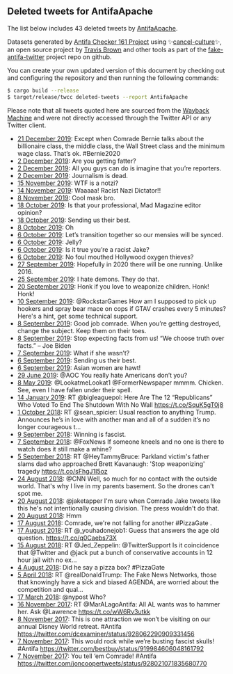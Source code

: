 ## Deleted tweets for AntifaApache

The list below includes 43 deleted tweets by
[AntifaApache](https://twitter.com/AntifaApache).



Datasets generated by [Antifa Checker 161 Project](https://twitter.com/antifacheck161) using ✨[cancel-culture](https://github.com/travisbrown/cancel-culture)✨, an open source project by 
[Travis Brown](https://twitter.com/travisbrown) and other tools as part of the 
[fake-antifa-twitter](https://github.com/antifacheck161/fake-antifa-twitter) project repo on github.

You can create your own updated version of this document by checking out and configuring the
repository and then running the following commands:

```bash
$ cargo build --release
$ target/release/twcc deleted-tweets --report AntifaApache
```

Please note that all tweets quoted here are sourced from the
[Wayback Machine](https://web.archive.org) and were not directly accessed through the Twitter API or
any Twitter client.

* [21 December 2019](https://web.archive.org/web/20191222050008/https://twitter.com/AntifaApache/status/1208535072573292544): Except when Comrade Bernie talks about the billionaire class, the middle class, the Wall Street class and the minimum wage class.  That’s ok.   #Bernie2020 <!--1208535072573292544-->
* [ 2 December 2019](https://web.archive.org/web/20191202042556/https://twitter.com/AntifaApache/status/1201318549580439552): Are you getting fatter? <!--1201318549580439552-->
* [ 2 December 2019](https://web.archive.org/web/20191202035702/https://twitter.com/AntifaApache/status/1201318094880133120): All you guys can do is imagine that you’re reporters. <!--1201318094880133120-->
* [ 2 December 2019](https://web.archive.org/web/20191202034645/https://twitter.com/AntifaApache/status/1201317801895448576): Journalism is dead. <!--1201317801895448576-->
* [15 November 2019](https://web.archive.org/web/20191115131616/https://twitter.com/AntifaApache/status/1195326533088399360): WTF is a notzi? <!--1195326533088399360-->
* [14 November 2019](https://web.archive.org/web/20191114221157/https://twitter.com/AntifaApache/status/1195097827665297409): Waaaaa!  Racist Nazi Dictator!! <!--1195097827665297409-->
* [ 8 November 2019](https://web.archive.org/web/20191108220415/https://twitter.com/AntifaApache/status/1192921492951986176): Cool mask bro. <!--1192921492951986176-->
* [18 October 2019](https://web.archive.org/web/20191018174737/https://twitter.com/AntifaApache/status/1185235280829149185): Is that your professional, Mad Magazine editor opinion? <!--1185235280829149185-->
* [18 October 2019](https://web.archive.org/web/20191019001736/https://twitter.com/AntifaApache/status/1185216110188060679): Sending us their best. <!--1185216110188060679-->
* [ 8 October 2019](https://web.archive.org/web/20191008005049/https://twitter.com/AntifaApache/status/1181369895067369472): Oh <!--1181369895067369472-->
* [ 6 October 2019](https://web.archive.org/web/20191006200421/https://twitter.com/AntifaApache/status/1180933393086705664): Let’s transition together so our mensies will be synced. <!--1180933393086705664-->
* [ 6 October 2019](https://web.archive.org/web/20191006115549/https://twitter.com/AntifaApache/status/1180812581608443904): Jelly? <!--1180812581608443904-->
* [ 6 October 2019](https://web.archive.org/web/20191006115623/https://twitter.com/AntifaApache/status/1180812456806907904): Is it true you’re a racist Jake? <!--1180812456806907904-->
* [ 6 October 2019](https://web.archive.org/web/20191006120213/https://twitter.com/AntifaApache/status/1180812254859579397): No foul mouthed Hollywood oxygen thieves? <!--1180812254859579397-->
* [27 September 2019](https://web.archive.org/web/20190927172239/https://twitter.com/AntifaApache/status/1177623556458287105): Hopefully in 2020 there will be one running.  Unlike 2016. <!--1177623556458287105-->
* [25 September 2019](https://web.archive.org/web/20190925215307/https://twitter.com/AntifaApache/status/1176973995666628608): I hate demons.  They do that. <!--1176973995666628608-->
* [20 September 2019](https://web.archive.org/web/20190920214613/https://twitter.com/AntifaApache/status/1175160969716088832): Honk if you love to weaponize children.  Honk!  Honk! <!--1175160969716088832-->
* [10 September 2019](https://web.archive.org/web/20190926091007/https://twitter.com/AntifaApache/status/1171432427866091521): @RockstarGames  How am I supposed to pick up hookers and spray bear mace on cops if GTAV crashes every 5 minutes?  Here's a hint, get some technical support. <!--1171432427866091521-->
* [ 8 September 2019](https://web.archive.org/web/20190924054108/https://twitter.com/AntifaApache/status/1170806151174189056): Good job comrade.  When you’re getting destroyed, change the subject.  Keep them on their toes. <!--1170806151174189056-->
* [ 8 September 2019](https://web.archive.org/web/20190924045715/https://twitter.com/AntifaApache/status/1170794030973587457): Stop expecting facts from us!    “We choose truth over facts.” – Joe Biden <!--1170794030973587457-->
* [ 7 September 2019](https://web.archive.org/web/20190922022030/https://twitter.com/AntifaApache/status/1170185826812084225): What if she wasn’t? <!--1170185826812084225-->
* [ 6 September 2019](https://web.archive.org/web/20190921104550/https://twitter.com/AntifaApache/status/1169973011622944768): Sending us their best. <!--1169973011622944768-->
* [ 6 September 2019](https://web.archive.org/web/20190921004635/https://twitter.com/AntifaApache/status/1169806383220264961): Asian women are hawt! <!--1169806383220264961-->
* [29 June 2019](https://web.archive.org/web/20190629163942/https://twitter.com/AntifaApache/status/1145008954566594560): @AOC You really hate Americans don’t you? <!--1145008954566594560-->
* [ 8 May 2019](https://web.archive.org/web/20190508155523/https://twitter.com/AntifaApache/status/1126153632875831296): @LookatmeLookat1 @FormerNewspaper mmmm.  Chicken.  See, even I have fallen under their spell. <!--1126153632875831296-->
* [14 January 2019](https://web.archive.org/web/20190114134154/https://twitter.com/AntifaApache/status/1084807824037752833): RT @bigleaguepol: Here Are The 12 “Republicans” Who Voted To End The Shutdown With No Wall https://t.co/SquK5gT0j8 <!--1084807824037752833-->
* [ 1 October 2018](https://web.archive.org/web/20181001185027/https://twitter.com/AntifaApache/status/1046834747308171264): RT @sean_spicier: Usual reaction to anything Trump. Announces he’s in love with another man and all of a sudden it’s no longer courageous t… <!--1046834747308171264-->
* [ 9 September 2018](https://web.archive.org/web/20180909235705/https://twitter.com/AntifaApache/status/1038935580304764928): Winning is fascist. <!--1038935580304764928-->
* [ 7 September 2018](https://web.archive.org/web/20180907025936/https://twitter.com/AntifaApache/status/1037898149287714816): @FoxNews If someone kneels and no one is there to watch does it still make a whine? <!--1037898149287714816-->
* [ 5 September 2018](https://web.archive.org/web/20180905151423/https://twitter.com/AntifaApache/status/1037358287849549824): RT @HeyTammyBruce: Parkland victim's father slams dad who approached Brett Kavanaugh: 'Stop weaponizing' tragedy https://t.co/sFhgJ1I5oz <!--1037358287849549824-->
* [24 August 2018](https://web.archive.org/web/20180824155231/https://twitter.com/AntifaApache/status/1033019230013153280): @CNN Well, so much for no contact with the outside world.  That's why I live in my parents basement.  So the drones can't spot me. <!--1033019230013153280-->
* [20 August 2018](https://web.archive.org/web/20180820192204/https://twitter.com/AntifaApache/status/1031622413534998529): @jaketapper I'm sure when Comrade Jake tweets like this he's not intentionally causing division.  The press wouldn't do that. <!--1031622413534998529-->
* [20 August 2018](https://web.archive.org/web/20180820171103/https://twitter.com/AntifaApache/status/1031589442123755520): Hmm <!--1031589442123755520-->
* [17 August 2018](https://web.archive.org/web/20190803071116/https://twitter.com/AntifaApache/status/1030463059737726978): Comrade, we're not falling for another  #PizzaGate . <!--1030463059737726978-->
* [17 August 2018](https://web.archive.org/web/20180817014816/https://twitter.com/AntifaApache/status/1030270052497469440): RT @_youhadonejob1: Guess that answers the age old question. https://t.co/q0Caebs73X <!--1030270052497469440-->
* [15 August 2018](https://web.archive.org/web/20180815124618/https://twitter.com/AntifaApache/status/1029710876247347201): RT @Jed_Zeppelin: @TwitterSupport Is it coincidence that @Twitter and @jack put a bunch of conservative accounts in 12 hour jail with no ex… <!--1029710876247347201-->
* [ 4 August 2018](https://web.archive.org/web/20180804014054/https://twitter.com/AntifaApache/status/1025557156358107137): Did he say a pizza box?  #PizzaGate <!--1025557156358107137-->
* [ 5 April 2018](https://web.archive.org/web/20180405023423/https://twitter.com/AntifaApache/status/981721684121010177): RT @realDonaldTrump: The Fake News Networks, those that knowingly have a sick and biased AGENDA, are worried about the competition and qual… <!--981721684121010177-->
* [17 March 2018](https://web.archive.org/web/20180317200645/https://twitter.com/AntifaApache/status/975101151447154688): @nypost Who? <!--975101151447154688-->
* [16 November 2017](https://web.archive.org/web/20171116171940/https://twitter.com/AntifaApache/status/931210171795193856): RT @MarALagoAntifa: All AL wants was to hammer her. Ask @Lawrence https://t.co/wW6Rv3utkk <!--931210171795193856-->
* [ 8 November 2017](https://web.archive.org/web/20190622103908/https://twitter.com/AntifaApache/status/928063184098828294): This is one attraction we won’t be visiting on our annual Disney World retreat.   #Antifa  https://twitter.com/dcexaminer/status/928062290909331456 <!--928063184098828294-->
* [ 7 November 2017](https://web.archive.org/web/20190622103918/https://twitter.com/AntifaApache/status/928046186648322048): This would rock while we’re busting fascist skulls!   #Antifa  https://twitter.com/bestbuy/status/919984606048161792 <!--928046186648322048-->
* [ 7 November 2017](https://web.archive.org/web/20190622103924/https://twitter.com/AntifaApache/status/928038981068918784): You tell ‘em Comrade!   #Antifa  https://twitter.com/joncoopertweets/status/928021071835680770 <!--928038981068918784-->
